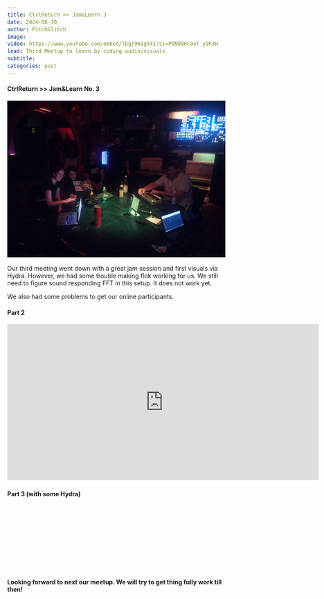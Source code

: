 ```yaml
---
title: CtrlReturn >> Jam&Learn 3
date: 2024-08-10
author: PitchGlitch
image:
video: https://www.youtube.com/embed/lbgj9W1gX4I?si=PbNDQHC0eT_y9h3H
lead: Third Meetup to learn by coding audio/visuals
subtitle:
categories: post
---
```


#### CtrlReturn >> Jam&Learn No. 3

<img src="files/jamnlearn_3.jpg" alt="JamNLearn3" width="720">

Our third meeting went down with a great jam session and first visuals via Hydra.
However, we had some trouble making flok working for us. We still need to figure
sound responding FFT in this setup. It does not work yet.

We also had some problems to get our online participants.

#### Part 2

<iframe width="720" height="360" src="https://www.youtube.com/embed/vxiSmSt9fXg?si=0sOIJx0EeT12k44w" title="Session 2" frameborder="0" allow="accelerometer; autoplay; clipboard-write; encrypted-media; gyroscope; picture-in-picture; web-share" referrerpolicy="strict-origin-when-cross-origin" allowfullscreen></iframe>

#### Part 3 (with some Hydra)

<iframe width="720" src="" title="Session 3" frameborder="0" allow="accelerometer; autoplay; clipboard-write; encrypted-media; gyroscope; picture-in-picture; web-share" referrerpolicy="strict-origin-when-cross-origin" allowfullscreen></iframe>

**Looking forward to next our meetup. We will try to get thing fully work till then!**
